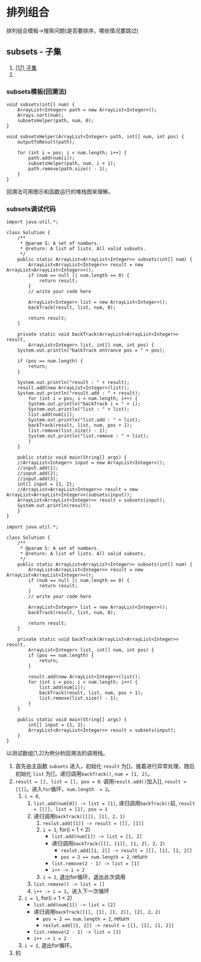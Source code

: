 # 排列组合

排列组合模板->搜索问题(是否要排序，哪些情况要跳过)

## subsets - 子集

1. [(17) 子集](http://lintcode.com/zh-cn/problem/subsets/)
2. 

### subsets模板(回溯法)

```
void subsets(int[] num) {
    ArrayList<Integer> path = new ArrayList<Integer>();
    Arrays.sort(num);
    subsetsHelper(path, num, 0);
}

void subsetsHelper(ArrayList<Integer> path, int[] num, int pos) {
    outputToResult(path);
    
    for (int i = pos; i < num.length; i++) {
        path.add(num[i]);
        subsetsHelper(path, num, i + 1);
        path.remove(path.size() - 1);
    }
}
```

回溯法可用图示和函数运行的堆栈图来理解。

### subsets调试代码

```
import java.util.*;

class Solution {
    /**
     * @param S: A set of numbers.
     * @return: A list of lists. All valid subsets.
     */
    public static ArrayList<ArrayList<Integer>> subsets(int[] num) {
        ArrayList<ArrayList<Integer>> result = new ArrayList<ArrayList<Integer>>();
        if (num == null || num.length == 0) {
            return result;
        }
        // write your code here
        
        ArrayList<Integer> list = new ArrayList<Integer>();
        backTrack(result, list, num, 0);
        
        return result;
    }
    
    private static void backTrack(ArrayList<ArrayList<Integer>> result,
        ArrayList<Integer> list, int[] num, int pos) {
	System.out.println("backTrack entrance pos = " + pos);
            
	if (pos == num.length) {
	    return;
	}

	System.out.println("result : " + result);
    result.add(new ArrayList<Integer>(list));
	System.out.println("result.add : " + result);
        for (int i = pos; i < num.length; i++) {
	    System.out.println("backTrack i = " + i);
	    System.out.println("list : " + list);
        list.add(num[i]);
	    System.out.println("list.add : " + list);
        backTrack(result, list, num, pos + 1);
        list.remove(list.size() - 1);
	    System.out.println("list.remove : " + list);
        }
    }

    public static void main(String[] args) {
	//ArrayList<Integer> input = new ArrayList<Integer>();
	//input.add(1);
	//input.add(2);
	//input.add(3);
	int[] input = {1, 2};
	//ArrayList<ArrayList<Integer>> result = new ArrayList<ArrayList<Integer>>(subsets(input));
	ArrayList<ArrayList<Integer>> result = subsets(input);
	System.out.println(result);
    }
}
```

```
import java.util.*;

class Solution {
    /**
     * @param S: A set of numbers.
     * @return: A list of lists. All valid subsets.
     */
    public static ArrayList<ArrayList<Integer>> subsets(int[] num) {
        ArrayList<ArrayList<Integer>> result = new ArrayList<ArrayList<Integer>>();
        if (num == null || num.length == 0) {
            return result;
        }
        // write your code here
        
        ArrayList<Integer> list = new ArrayList<Integer>();
        backTrack(result, list, num, 0);
        
        return result;
    }
    
    private static void backTrack(ArrayList<ArrayList<Integer>> result,
        ArrayList<Integer> list, int[] num, int pos) {
	    if (pos == num.length) {
	        return;
	    }

        result.add(new ArrayList<Integer>(list));
        for (int i = pos; i < num.length; i++) {
            list.add(num[i]);
            backTrack(result, list, num, pos + 1);
            list.remove(list.size() - 1);
        }
    }

    public static void main(String[] args) {
	    int[] input = {1, 2};
        ArrayList<ArrayList<Integer>> result = subsets(input);
    }
}
```
以测试数组[1,2]为例分析回溯法的调用栈。

1. 首先由主函数 `subsets` 进入，初始化 `result` 为[]，接着进行异常处理，随后初始化 `list` 为[]，递归调用`backTrack()`, `num = [1, 2]`。
2. `result = [], list = [], pos = 0`. 调用`result.add()`加入[], `result = [[]]`。进入`for`循环，`num.length  = 2`。
    1. `i = 0`, 
        1. `list.add(num[0]) -> list = [1]`, 递归调用`backTrack()`前, `result = [[]], list = [1], pos = 1`
        2. 递归调用`backTrack([[]], [1], 2，1)`
            1. `reslut.add[[1]] -> result = [[], [1]]`
            2. `i = 1`, for(i = 1 < 2)
                - `list.add(num[1]) -> list = [1, 2]`
                - 递归调用`backTrack([[], [1]], [1, 2], 2，2)`
                    + `reslut.add[[1, 2]] -> result = [[], [1], [1, 2]]`
                    + `pos = 2 == num.length = 2`, return
                - `list.remove(2 - 1) -> list = [1]`
                - `i++ -> i = 2`
            3. `i = 2`, 退出for循环，退出此次调用
        3. `list.remove() -> list = []`
        4. `i++ -> i = 1`，进入下一次循环
    2. `i = 1`, for(i = 1 < 2)
        - `list.add(num[1]) -> list = [2]`
        - 递归调用`backTrack([[], [1], [1, 2]], [2], 2，2)`
            + `pos = 2 == num.length = 2`, return
            + `reslut.add[[1, 2]] -> result = [[], [1], [1, 2]]`
        - `list.remove(2 - 1) -> list = [1]`
        - `i++ -> i = 2`
    3. `i = 2`, 退出for循环。
3. 的